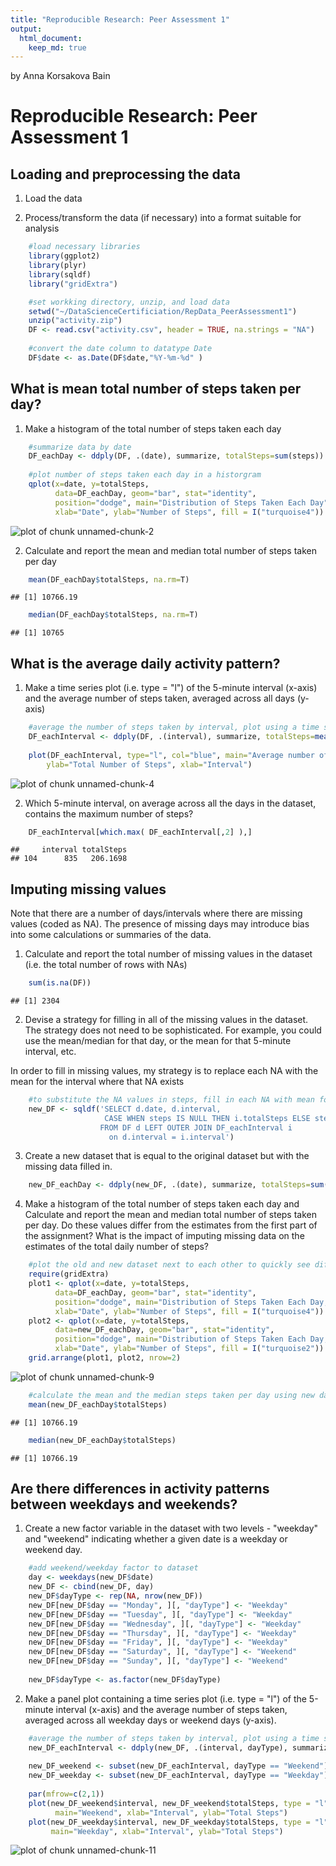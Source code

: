 ```yaml
---
title: "Reproducible Research: Peer Assessment 1"
output: 
  html_document:
    keep_md: true
---
```

by Anna Korsakova Bain

#  Reproducible Research: Peer Assessment 1

## Loading and preprocessing the data

1. Load the data

2. Process/transform the data (if necessary) into a format suitable for analysis


 

```r
    #load necessary libraries
    library(ggplot2)
    library(plyr)
    library(sqldf)
    library("gridExtra")

    #set workking directory, unzip, and load data
    setwd("~/DataScienceCertificiation/RepData_PeerAssessment1")
    unzip("activity.zip")
    DF <- read.csv("activity.csv", header = TRUE, na.strings = "NA")
    
    #convert the date column to datatype Date
    DF$date <- as.Date(DF$date,"%Y-%m-%d" )
```


## What is mean total number of steps taken per day?

1. Make a histogram of the total number of steps taken each day



```r
    #summarize data by date
    DF_eachDay <- ddply(DF, .(date), summarize, totalSteps=sum(steps))
    
    #plot number of steps taken each day in a historgram
    qplot(x=date, y=totalSteps, 
          data=DF_eachDay, geom="bar", stat="identity",
          position="dodge", main="Distribution of Steps Taken Each Day", 
          xlab="Date", ylab="Number of Steps", fill = I("turquoise4"))
```

![plot of chunk unnamed-chunk-2](figure/unnamed-chunk-2-1.png) 


2. Calculate and report the mean and median total number of steps taken per day



```r
    mean(DF_eachDay$totalSteps, na.rm=T)
```

```
## [1] 10766.19
```

```r
    median(DF_eachDay$totalSteps, na.rm=T)
```

```
## [1] 10765
```


## What is the average daily activity pattern?

1. Make a time series plot (i.e. type = "l") of the 5-minute interval (x-axis) and the average number of steps taken, averaged across all days (y-axis)



```r
    #average the number of steps taken by interval, plot using a time series plot
    DF_eachInterval <- ddply(DF, .(interval), summarize, totalSteps=mean(steps, na.rm=T))
    
    plot(DF_eachInterval, type="l", col="blue", main="Average number of Steps Per Interval",
        ylab="Total Number of Steps", xlab="Interval")
```

![plot of chunk unnamed-chunk-4](figure/unnamed-chunk-4-1.png) 


2. Which 5-minute interval, on average across all the days in the dataset, contains the maximum number of steps?



```r
    DF_eachInterval[which.max( DF_eachInterval[,2] ),]
```

```
##     interval totalSteps
## 104      835   206.1698
```


## Imputing missing values

Note that there are a number of days/intervals where there are missing values (coded as NA). The presence of missing days may introduce bias into some calculations or summaries of the data.

1. Calculate and report the total number of missing values in the dataset (i.e. the total number of rows with NAs)



```r
    sum(is.na(DF))
```

```
## [1] 2304
```


2. Devise a strategy for filling in all of the missing values in the dataset. The strategy does not need to be sophisticated. For example, you could use the mean/median for that day, or the mean for that 5-minute interval, etc.

In order to fill in missing values, my strategy is to replace each NA with the mean for the interval where that NA exists


```r
    #to substitute the NA values in steps, fill in each NA with mean for that interval
    new_DF <- sqldf('SELECT d.date, d.interval, 
                     CASE WHEN steps IS NULL THEN i.totalSteps ELSE steps END AS noNASteps 
                    FROM DF d LEFT OUTER JOIN DF_eachInterval i 
                      on d.interval = i.interval')
```


3. Create a new dataset that is equal to the original dataset but with the missing data filled in.



```r
    new_DF_eachDay <- ddply(new_DF, .(date), summarize, totalSteps=sum(noNASteps))
```


4. Make a histogram of the total number of steps taken each day and Calculate and report the mean and median total number of steps taken per day. Do these values differ from the estimates from the first part of the assignment? What is the impact of imputing missing data on the estimates of the total daily number of steps?



```r
    #plot the old and new dataset next to each other to quickly see differences
    require(gridExtra)
    plot1 <- qplot(x=date, y=totalSteps, 
          data=DF_eachDay, geom="bar", stat="identity",
          position="dodge", main="Distribution of Steps Taken Each Day, Data with NAs", 
          xlab="Date", ylab="Number of Steps", fill = I("turquoise4"))
    plot2 <- qplot(x=date, y=totalSteps, 
          data=new_DF_eachDay, geom="bar", stat="identity",
          position="dodge", main="Distribution of Steps Taken Each Day, NAs Substituted for Interval Mean", 
          xlab="Date", ylab="Number of Steps", fill = I("turquoise2"))
    grid.arrange(plot1, plot2, nrow=2)
```

![plot of chunk unnamed-chunk-9](figure/unnamed-chunk-9-1.png) 

```r
    #calculate the mean and the median steps taken per day using new dataset
    mean(new_DF_eachDay$totalSteps)
```

```
## [1] 10766.19
```

```r
    median(new_DF_eachDay$totalSteps)
```

```
## [1] 10766.19
```


## Are there differences in activity patterns between weekdays and weekends?

1. Create a new factor variable in the dataset with two levels - "weekday" and "weekend" indicating whether a given date is a weekday or weekend day.



```r
    #add weekend/weekday factor to dataset
    day <- weekdays(new_DF$date)
    new_DF <- cbind(new_DF, day)
    new_DF$dayType <- rep(NA, nrow(new_DF))
    new_DF[new_DF$day == "Monday", ][, "dayType"] <- "Weekday"
    new_DF[new_DF$day == "Tuesday", ][, "dayType"] <- "Weekday"
    new_DF[new_DF$day == "Wednesday", ][, "dayType"] <- "Weekday"
    new_DF[new_DF$day == "Thursday", ][, "dayType"] <- "Weekday"
    new_DF[new_DF$day == "Friday", ][, "dayType"] <- "Weekday"
    new_DF[new_DF$day == "Saturday", ][, "dayType"] <- "Weekend"
    new_DF[new_DF$day == "Sunday", ][, "dayType"] <- "Weekend"
    
    new_DF$dayType <- as.factor(new_DF$dayType)
```


2. Make a panel plot containing a time series plot (i.e. type = "l") of the 5-minute interval (x-axis) and the average number of steps taken, averaged across all weekday days or weekend days (y-axis). 



```r
    #average the number of steps taken by interval, plot using a time series plot
    new_DF_eachInterval <- ddply(new_DF, .(interval, dayType), summarize, totalSteps=mean(noNASteps))
    
    new_DF_weekend <- subset(new_DF_eachInterval, dayType == "Weekend")
    new_DF_weekday <- subset(new_DF_eachInterval, dayType == "Weekday")
    
    par(mfrow=c(2,1))
    plot(new_DF_weekend$interval, new_DF_weekend$totalSteps, type = "l", col="blue",
          main="Weekend", xlab="Interval", ylab="Total Steps")
    plot(new_DF_weekday$interval, new_DF_weekday$totalSteps, type = "l", col="blue",
         main="Weekday", xlab="Interval", ylab="Total Steps")
```

![plot of chunk unnamed-chunk-11](figure/unnamed-chunk-11-1.png) 
    
